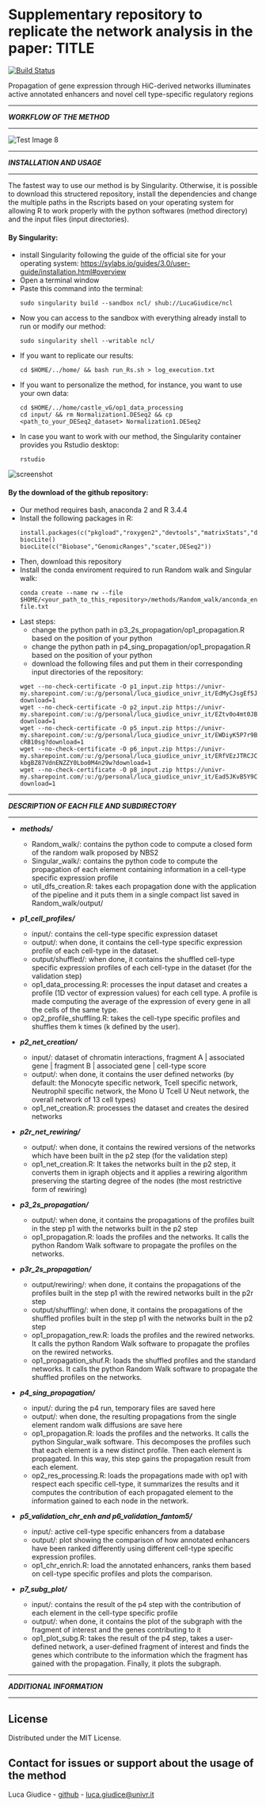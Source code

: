 # Supplementary repository to replicate the network analysis in the paper: TITLE

[![Build Status](https://travis-ci.org/networkx/networkx.svg?branch=master)](https://singularity-hub.org/collections/3653)

Propagation of gene expression through HiC-derived networks illuminates active annotated enhancers and novel cell type-specific regulatory regions

********************************
***WORKFLOW OF THE METHOD***
********************************

![Test Image 8](https://raw.githubusercontent.com/LucaGiudice/suppl_miR-669c-3p/master/output/Network_expanded/images/network_analysis_overview.png)

********************************
***INSTALLATION AND USAGE***
********************************
The fastest way to use our method is by Singularity.
Otherwise, it is possible to download this structered repository, install the dependencies and change the multiple paths in the Rscripts based on your operating system for allowing R to work properly with the python softwares (method directory) and the input files (input directories).

#### By Singularity:
- install Singularity following the guide of the official site for your operating system: https://sylabs.io/guides/3.0/user-guide/installation.html#overview
- Open a terminal window
- Paste this command into the terminal:
    ```
    sudo singularity build --sandbox ncl/ shub://LucaGiudice/ncl
    ```
- Now you can access to the sandbox with everything already install to run or modify our method:
    ```
    sudo singularity shell --writable ncl/
    ```
- If you want to replicate our results:
    ```
    cd $HOME/../home/ && bash run_Rs.sh > log_execution.txt
    ```
- If you want to personalize the method, for instance, you want to use your own data:
    ```
    cd $HOME/../home/castle_vG/op1_data_processing
    cd input/ && rm Normalization1.DESeq2 && cp <path_to_your_DESeq2_dataset> Normalization1.DESeq2
    ```
- In case you want to work with our method, the Singularity container provides you Rstudio desktop:
    ```
    rstudio
    ```

![screenshot](https://raw.githubusercontent.com/LucaGiudice/ncl2/master/github_suppl/by_singularity.gif?token=AHESZ3QT725DCCEUEKORJ2C53ZYZM)

#### By the download of the github repository:
- Our method requires bash, anaconda 2 and R 3.4.4
- Install the following packages in R:
    ```                                 
  install.packages(c("pkgload","roxygen2","devtools","matrixStats","data.table","plyr","VertexSort","stringr","foreach","doSNOW","grid","doParallel","gridExtra","scales","svMisc","ggplot2","igraph","bigmemory","biganalytics","caTools"))
  biocLite()
  biocLite(c("Biobase","GenomicRanges","scater,DESeq2"))
    ```
- Then, download this repository
- Install the conda enviroment required to run Random walk and Singular walk:
    ```
    conda create --name rw --file $HOME/<your_path_to_this_repository>/methods/Random_walk/anconda_env/spec-file.txt
    ```
- Last steps:
   - change the python path in p3_2s_propagation/op1_propagation.R based on the position of your python
   - change the python path in p4_sing_propagation/op1_propagation.R based on the position of your python
   - download the following files and put them in their corresponding input directories of the repository:
    ```
    wget --no-check-certificate -O p1_input.zip https://univr-my.sharepoint.com/:u:/g/personal/luca_giudice_univr_it/EdMyCJsgEf5JsKw7GDn9QosB31dUouSV8NzGUrghqGYWtA?download=1
    wget --no-check-certificate -O p2_input.zip https://univr-my.sharepoint.com/:u:/g/personal/luca_giudice_univr_it/EZtv0o4mt0JBrz3iig2Z2D0BCJWuH709Zpj_vep3Vz98cQ?download=1
    wget --no-check-certificate -O p5_input.zip https://univr-my.sharepoint.com/:u:/g/personal/luca_giudice_univr_it/EWDiyK5P7r9BpSHX5_mx9zoBVUIqnzApvymfif-cRB10sg?download=1
    wget --no-check-certificate -O p6_input.zip https://univr-my.sharepoint.com/:u:/g/personal/luca_giudice_univr_it/ERfVEzJTRCJCrtIDHHY-kbgBZ87VdnENZZY0Lbo0M4n29w?download=1
    wget --no-check-certificate -O p8_input.zip https://univr-my.sharepoint.com/:u:/g/personal/luca_giudice_univr_it/Ead5JKvB5Y9CtkCnLNTcmtQBNIHeRsiYUSBWFbgpJn_3SA?download=1
    ```


********************************
***DESCRIPTION OF EACH FILE AND SUBDIRECTORY***
********************************

- ***methods/***
   - Random_walk/: contains the python code to compute a closed form of the random walk proposed by NBS2
   - Singular_walk/: contains the python code to compute the propagation of each element containing information in a cell-type specific expression profile
   - util_dfs_creation.R: takes each propagation done with the application of the pipeline and it puts them in a single compact list saved in Random_walk/output/
   
- ***p1_cell_profiles/***
   - input/: contains the cell-type specific expression dataset 
   - output/: when done, it contains the cell-type specific expression profile of each cell-type in the dataset. 
   - output/shuffled/: when done, it contains the shuffled cell-type specific expression profiles of each cell-type in the dataset (for the validation step)
   - op1_data_processing.R: processes the input dataset and creates a profile (1D vector of expression values) for each cell type. A profile is made computing the average of the expression of every gene in all the cells of the same type.
   - op2_profile_shuffling.R: takes the cell-type specific profiles and shuffles them k times (k defined by the user). 

- ***p2_net_creation/***
   - input/: dataset of chromatin interactions, fragment A | associated gene | fragment B | associated gene | cell-type score
   - output/: when done, it contains the user defined networks (by default: the Monocyte specific network, Tcell specific network, Neutrophil specific network, the Mono U Tcell U Neut network, the overall network of 13 cell types)
   - op1_net_creation.R: processes the dataset and creates the desired networks

- ***p2r_net_rewiring/***
   - output/: when done, it contains the rewired versions of the networks which have been built in the p2 step (for the validation step)
   - op1_net_creation.R: It takes the networks built in the p2 step, it converts them in igraph objects and it applies a rewiring algorithm preserving the starting degree of the nodes (the most restrictive form of rewiring)

- ***p3_2s_propagation/***
   - output/: when done, it contains the propagations of the profiles built in the step p1 with the networks built in the p2 step
   - op1_propagation.R: loads the profiles and the networks. It calls the python Random Walk software to propagate the profiles on the networks. 

- ***p3r_2s_propagation/***
   - output/rewiring/: when done, it contains the propagations of the profiles built in the step p1 with the rewired networks built in the p2r step
   - output/shuffling/: when done, it contains the propagations of the shuffled profiles built in the step p1 with the networks built in the p2 step
   - op1_propagation_rew.R: loads the profiles and the rewired networks. It calls the python Random Walk software to propagate the profiles on the rewired networks.
   - op1_propagation_shuf.R: loads the shuffled profiles and the standard networks. It calls the python Random Walk software to propagate the shuffled profiles on the networks.

- ***p4_sing_propagation/***
   - input/: during the p4 run, temporary files are saved here
   - output/: when done, the resulting propagations from the single element random walk diffusions are save here
   - op1_propagation.R: loads the profiles and the networks. It calls the python Singular_walk software. This decomposes the profiles such that each element is a new distinct profile. Then each element is propagated. In this way, this step gains the propagation result from each element.
   - op2_res_processing.R: loads the propagations made with op1 with respect each specific cell-type, it summarizes the results and it computes the contribution of each propagated element to the information gained to each node in the network.

- ***p5_validation_chr_enh and p6_validation_fantom5/***
   - input/: active cell-type specific enhancers from a database
   - output/: plot showing the comparison of how annotated enhancers have been ranked differently using different cell-type specific expression profiles.
   - op1_chr_enrich.R: load the annotated enhancers, ranks them based on cell-type specific profiles and plots the comparison. 

- ***p7_subg_plot/***
   - input/: contains the result of the p4 step with the contribution of each element in the cell-type specific profile
   - output/: when done, it contains the plot of the subgraph with the fragment of interest and the genes contributing to it
   - op1_plot_subg.R: takes the result of the p4 step, takes a user-defined network, a user-defined fragment of interest and finds the genes which contribute to the information which the fragment has gained with the propagation. Finally, it plots the subgraph.

********************************
***ADDITIONAL INFORMATION***
********************************

## License
Distributed under the MIT License.

## Contact for issues or support about the usage of the method
Luca Giudice - [github](https://github.com/LucaGiudice/) - luca.giudice@univr.it
